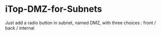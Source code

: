 # iTop-DMZ-for-Subnets
Just add a radio button in subnet, named DMZ, with three choices : front / back / internal
